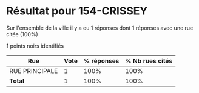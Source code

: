 # Résultat pour 154-CRISSEY

Sur l'ensemble de la ville il y a eu 1 réponses dont 1 réponses avec une rue citée (100%)

1 points noirs identifiés

| Rue | Vote | % réponses | % Nb rues cités|
|-----|------|------------|----------------|
| RUE PRINCIPALE | 1 | 100% | 100%|
| **Total** | 1 | 100% | 100%|

